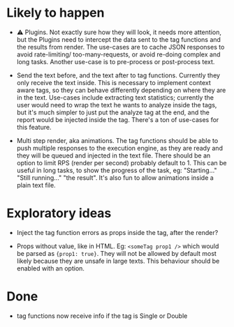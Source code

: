 
# Likely to happen

* ⚠️ Plugins. Not exactly sure how they will look, it needs more attention, but the Plugins need to intercept the data sent to the tag functions and the results from render. The use-cases are to cache JSON responses to avoid rate-limiting/ too-many-requests, or avoid re-doing complex and long tasks. Another use-case is to pre-process or post-process text.

* Send the text before, and the text after to tag functions. Currently they only receive the text inside. This is necessary to implement context aware tags, so they can behave differently depending on where they are in the text. Use-cases include extracting text statistics; currently the user would need to wrap the text he wants to analyze inside the tags, but it's much simpler to just put the analyze tag at the end, and the report would be injected inside the tag. There's a ton of use-cases for this feature.

* Multi step render, aka animations. The tag functions should be able to push multiple responses to the execution engine, as they are ready and they will be queued and injected in the text file. There should be an option to limit RPS (render per second) probably default to 1. This can be useful in long tasks, to show the progress of the task, eg: "Starting..." "Still running..." "the result". It's also fun to allow animations inside a plain text file.


# Exploratory ideas

* Inject the tag function errors as props inside the tag, after the render?

* Props without value, like in HTML. Eg: `<someTag prop1 />` which would be parsed as `{prop1: true}`. They will not be allowed by default most likely because they are unsafe in large texts. This behaviour should be enabled with an option.


# Done

* tag functions now receive info if the tag is Single or Double
